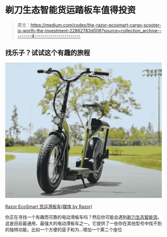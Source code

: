 # 剃刀生态智能货运踏板车值得投资

> 原文：<https://medium.com/codex/the-razor-ecosmart-cargo-scooter-is-worth-the-investment-22862783d006?source=collection_archive---------4----------------------->

## 找乐子？试试这个有趣的旅程

![](img/93d956824e8871287980af2114eec760.png)

[Razor EcoSmart 货运滑板车(媒体 by Razor)](https://youtu.be/cfyS3-SmoPA)

你正在寻找一个有趣而可靠的电动滑板车吗？然后你可能会遇到[剃刀生态智能货](https://razor.com/products/electric-scooters/ecosmart-cargo/)。这是目前最通用、最强大的电动滑板车之一。它提供了一些你在其他型号中找不到的独特功能，比如一个方便的篮子和为…增加一个第二个座位